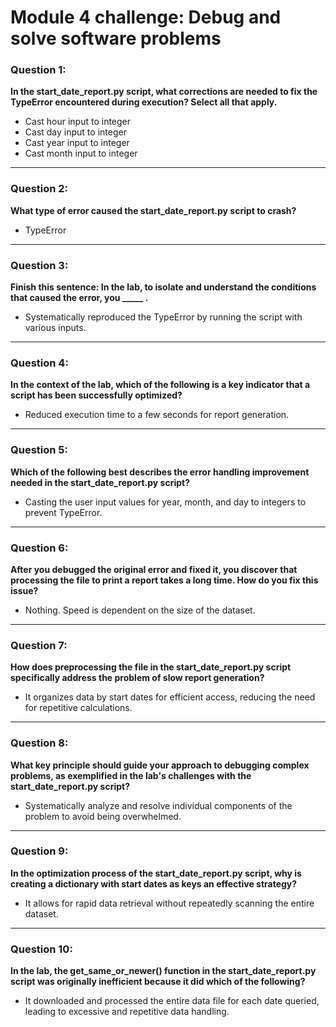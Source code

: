 # Module 4 challenge: Debug and solve software problems

### Question 1:
**In the start_date_report.py script, what corrections are needed to fix the TypeError encountered during execution? Select all that apply.**

- Cast hour input to integer
- Cast day input to integer
- Cast year input to integer
- Cast month input to integer

---

### Question 2:
**What type of error caused the start_date_report.py script to crash?**

- TypeError

---

### Question 3:
**Finish this sentence: In the lab, to isolate and understand the conditions that caused the error, you _____ .**

- Systematically reproduced the TypeError by running the script with various inputs.

---

### Question 4:
**In the context of the lab, which of the following is a key indicator that a script has been successfully optimized?**

- Reduced execution time to a few seconds for report generation.

---

### Question 5:
**Which of the following best describes the error handling improvement needed in the start_date_report.py script?**

- Casting the user input values for year, month, and day to integers to prevent TypeError.

---

### Question 6:
**After you debugged the original error and fixed it, you discover that processing the file to print a report takes a long time. How do you fix this issue?**

- Nothing. Speed is dependent on the size of the dataset.

---

### Question 7:
**How does preprocessing the file in the start_date_report.py script specifically address the problem of slow report generation?**

- It organizes data by start dates for efficient access, reducing the need for repetitive calculations.

---

### Question 8:
**What key principle should guide your approach to debugging complex problems, as exemplified in the lab's challenges with the start_date_report.py script?**

- Systematically analyze and resolve individual components of the problem to avoid being overwhelmed.

---

### Question 9:
**In the optimization process of the start_date_report.py script, why is creating a dictionary with start dates as keys an effective strategy?**

- It allows for rapid data retrieval without repeatedly scanning the entire dataset.

---

### Question 10:
**In the lab, the get_same_or_newer() function in the start_date_report.py script was originally inefficient because it did which of the following?**

- It downloaded and processed the entire data file for each date queried, leading to excessive and repetitive data handling.
